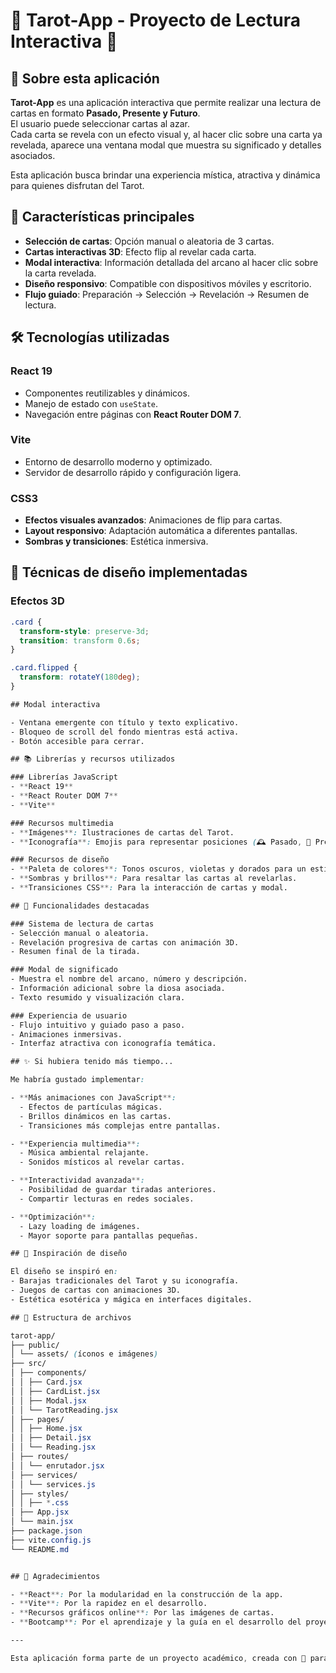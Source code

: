 # 🔮 Tarot-App - Proyecto de Lectura Interactiva 🔮

## 🌟 Sobre esta aplicación

**Tarot-App** es una aplicación interactiva que permite realizar una lectura de cartas en formato **Pasado, Presente y Futuro**.  
El usuario puede seleccionar cartas al azar.  
Cada carta se revela con un efecto visual y, al hacer clic sobre una carta ya revelada, aparece una ventana modal que muestra su significado y detalles asociados.

Esta aplicación busca brindar una experiencia mística, atractiva y dinámica para quienes disfrutan del Tarot.

## 🎯 Características principales

- **Selección de cartas**: Opción manual o aleatoria de 3 cartas.  
- **Cartas interactivas 3D**: Efecto flip al revelar cada carta.  
- **Modal interactiva**: Información detallada del arcano al hacer clic sobre la carta revelada.  
- **Diseño responsivo**: Compatible con dispositivos móviles y escritorio.  
- **Flujo guiado**: Preparación → Selección → Revelación → Resumen de lectura.  

## 🛠️ Tecnologías utilizadas

### React 19
- Componentes reutilizables y dinámicos.  
- Manejo de estado con `useState`.  
- Navegación entre páginas con **React Router DOM 7**.  

### Vite
- Entorno de desarrollo moderno y optimizado.  
- Servidor de desarrollo rápido y configuración ligera.  

### CSS3
- **Efectos visuales avanzados**: Animaciones de flip para cartas.  
- **Layout responsivo**: Adaptación automática a diferentes pantallas.  
- **Sombras y transiciones**: Estética inmersiva.  

## 🎨 Técnicas de diseño implementadas

### Efectos 3D
```css
.card {
  transform-style: preserve-3d;
  transition: transform 0.6s;
}

.card.flipped {
  transform: rotateY(180deg);
}

## Modal interactiva

- Ventana emergente con título y texto explicativo.  
- Bloqueo de scroll del fondo mientras está activa.  
- Botón accesible para cerrar.  

## 📚 Librerías y recursos utilizados

### Librerías JavaScript
- **React 19**  
- **React Router DOM 7**  
- **Vite**  

### Recursos multimedia
- **Imágenes**: Ilustraciones de cartas del Tarot.  
- **Iconografía**: Emojis para representar posiciones (🕰️ Pasado, 🌟 Presente, 🔮 Futuro).  

### Recursos de diseño
- **Paleta de colores**: Tonos oscuros, violetas y dorados para un estilo místico.  
- **Sombras y brillos**: Para resaltar las cartas al revelarlas.  
- **Transiciones CSS**: Para la interacción de cartas y modal.  

## 🎯 Funcionalidades destacadas

### Sistema de lectura de cartas
- Selección manual o aleatoria.  
- Revelación progresiva de cartas con animación 3D.  
- Resumen final de la tirada.  

### Modal de significado
- Muestra el nombre del arcano, número y descripción.  
- Información adicional sobre la diosa asociada.  
- Texto resumido y visualización clara.  

### Experiencia de usuario
- Flujo intuitivo y guiado paso a paso.  
- Animaciones inmersivas.  
- Interfaz atractiva con iconografía temática.  

## ✨ Si hubiera tenido más tiempo...

Me habría gustado implementar:  

- **Más animaciones con JavaScript**:  
  - Efectos de partículas mágicas.  
  - Brillos dinámicos en las cartas.  
  - Transiciones más complejas entre pantallas.  

- **Experiencia multimedia**:  
  - Música ambiental relajante.  
  - Sonidos místicos al revelar cartas.  

- **Interactividad avanzada**:  
  - Posibilidad de guardar tiradas anteriores.  
  - Compartir lecturas en redes sociales.  

- **Optimización**:  
  - Lazy loading de imágenes.  
  - Mayor soporte para pantallas pequeñas.  

## 🎨 Inspiración de diseño

El diseño se inspiró en:  
- Barajas tradicionales del Tarot y su iconografía.  
- Juegos de cartas con animaciones 3D.  
- Estética esotérica y mágica en interfaces digitales.  

## 🔗 Estructura de archivos

tarot-app/
├── public/
│ └── assets/ (íconos e imágenes)
├── src/
│ ├── components/
│ │ ├── Card.jsx
│ │ ├── CardList.jsx
│ │ ├── Modal.jsx
│ │ └── TarotReading.jsx
│ ├── pages/
│ │ ├── Home.jsx
│ │ ├── Detail.jsx
│ │ └── Reading.jsx
│ ├── routes/
│ │ └── enrutador.jsx
│ ├── services/
│ │ └── services.js
│ ├── styles/
│ │ ├── *.css
│ ├── App.jsx
│ └── main.jsx
├── package.json
├── vite.config.js
└── README.md


## 💝 Agradecimientos

- **React**: Por la modularidad en la construcción de la app.  
- **Vite**: Por la rapidez en el desarrollo.  
- **Recursos gráficos online**: Por las imágenes de cartas.  
- **Bootcamp**: Por el aprendizaje y la guía en el desarrollo del proyecto.  

---

Esta aplicación forma parte de un proyecto académico, creada con 💜 para llevar la magia del Tarot al mundo digital.  
